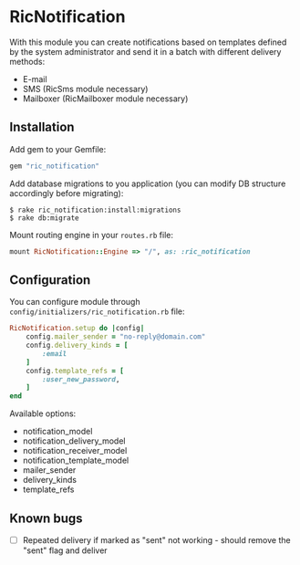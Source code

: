 # RicNotification

With this module you can create notifications based on templates defined by the system administrator and send it in a batch with different delivery methods:

- E-mail
- SMS (RicSms module necessary)
- Mailboxer (RicMailboxer module necessary)

## Installation

Add gem to your Gemfile:

```ruby
gem "ric_notification"
```

Add database migrations to you application (you can modify DB structure accordingly before migrating):

    $ rake ric_notification:install:migrations
    $ rake db:migrate

Mount routing engine in your `routes.rb` file:

```ruby
mount RicNotification::Engine => "/", as: :ric_notification
```

## Configuration

You can configure module through `config/initializers/ric_notification.rb` file:

```ruby
RicNotification.setup do |config|
    config.mailer_sender = "no-reply@domain.com"
    config.delivery_kinds = [
        :email
    ]
    config.template_refs = [
        :user_new_password,
    ]
end
```

Available options:

- notification_model
- notification_delivery_model
- notification_receiver_model
- notification_template_model
- mailer_sender
- delivery_kinds
- template_refs

## Known bugs

- [ ] Repeated delivery if marked as "sent" not working - should remove the "sent" flag and deliver
